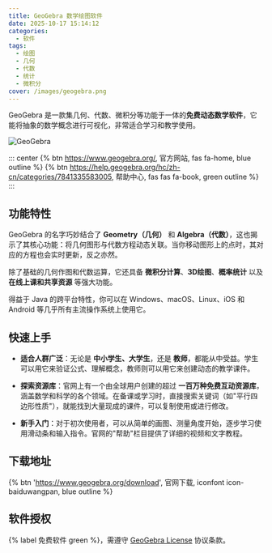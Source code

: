 ```yaml
---
title: GeoGebra 数学绘图软件
date: 2025-10-17 15:14:12
categories:
  - 软件
tags:
  - 绘图
  - 几何
  - 代数
  - 统计
  - 微积分
cover: /images/geogebra.png
---
```


GeoGebra 是一款集几何、代数、微积分等功能于一体的**免费动态数学软件**，它能将抽象的数学概念进行可视化，非常适合学习和教学使用。

![GeoGebra](/images/geogebra.png)

::: center
{% btn https://www.geogebra.org/, 官方网站, fas fa-home, blue outline %}
{% btn https://help.geogebra.org/hc/zh-cn/categories/7841335583005, 帮助中心, fas fas fa-book, green outline %}
:::

## 功能特性

GeoGebra 的名字巧妙结合了 **Geometry（几何）** 和 **Algebra（代数）**，这也揭示了其核心功能：将几何图形与代数方程动态关联。当你移动图形上的点时，其对应的方程也会实时更新，反之亦然。

除了基础的几何作图和代数运算，它还具备 **微积分计算**、**3D绘图**、**概率统计** 以及 **在线上课和共享资源** 等强大功能。

得益于 Java 的跨平台特性，你可以在 Windows、macOS、Linux、iOS 和 Android 等几乎所有主流操作系统上使用它。

## 快速上手

- **适合人群广泛**：无论是 **中小学生、大学生**，还是 **教师**，都能从中受益。学生可以用它来验证公式、理解概念，教师则可以用它来创建动态的教学课件。

- **探索资源库**：官网上有一个由全球用户创建的超过 **一百万种免费互动资源库**，涵盖数学和科学的各个领域。在备课或学习时，直接搜索关键词（如"平行四边形性质"），就能找到大量现成的课件，可以复制使用或进行修改。

- **新手入门**：对于初次使用者，可以从简单的画图、测量角度开始，逐步学习使用滑动条和输入指令。官网的"帮助"栏目提供了详细的视频和文字教程。

## 下载地址

{% btn 'https://www.geogebra.org/download', 官网下载, iconfont icon-baiduwangpan, blue outline %}

## 软件授权

{% label 免费软件 green %}，需遵守 [GeoGebra License](https://www.geogebra.org/license) 协议条款。
